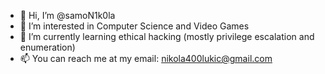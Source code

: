 - 👋 Hi, I’m @samoN1k0la
- 👀 I’m interested in Computer Science and Video Games
- 🌱 I’m currently learning ethical hacking (mostly privilege escalation and enumeration)
- 📫 You can reach me at my email: nikola400lukic@gmail.com

<!---
samoN1k0la/samoN1k0la is a ✨ special ✨ repository because its `README.md` (this file) appears on your GitHub profile.
You can click the Preview link to take a look at your changes.
--->
